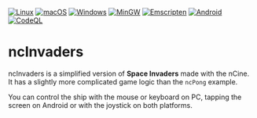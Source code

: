 [![Linux](https://github.com/nCine/ncInvaders/workflows/Linux/badge.svg)](https://github.com/nCine/ncInvaders/actions?workflow=Linux)
[![macOS](https://github.com/nCine/ncInvaders/workflows/macOS/badge.svg)](https://github.com/nCine/ncInvaders/actions?workflow=macOS)
[![Windows](https://github.com/nCine/ncInvaders/workflows/Windows/badge.svg)](https://github.com/nCine/ncInvaders/actions?workflow=Windows)
[![MinGW](https://github.com/nCine/ncInvaders/workflows/MinGW/badge.svg)](https://github.com/nCine/ncInvaders/actions?workflow=MinGW)
[![Emscripten](https://github.com/nCine/ncInvaders/workflows/Emscripten/badge.svg)](https://github.com/nCine/ncInvaders/actions?workflow=Emscripten)
[![Android](https://github.com/nCine/ncInvaders/workflows/Android/badge.svg)](https://github.com/nCine/ncInvaders/actions?workflow=Android)
[![CodeQL](https://github.com/nCine/ncInvaders/workflows/CodeQL/badge.svg)](https://github.com/nCine/ncInvaders/actions?workflow=CodeQL)

# ncInvaders
ncInvaders is a simplified version of **Space Invaders** made with the nCine.  
It has a slightly more complicated game logic than the `ncPong` example.

You can control the ship with the mouse or keyboard on PC, tapping the screen on Android or with the joystick on both platforms.
